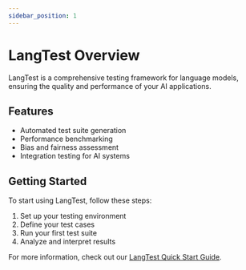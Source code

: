 ```yaml
---
sidebar_position: 1
---
```


# LangTest Overview

LangTest is a comprehensive testing framework for language models, ensuring the quality and performance of your AI applications.

## Features

- Automated test suite generation
- Performance benchmarking
- Bias and fairness assessment
- Integration testing for AI systems

## Getting Started

To start using LangTest, follow these steps:

1. Set up your testing environment
2. Define your test cases
3. Run your first test suite
4. Analyze and interpret results

For more information, check out our [LangTest Quick Start Guide](./quickstart).